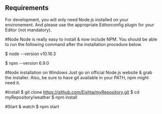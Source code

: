 ## Requirements
For development, you will only need Node.js installed on your environement. And please use the appropriate Editorconfig plugin for your Editor (not mandatory).

#Node
Node is really easy to install & now include NPM. You should be able to run the following command after the installation procedure below.

$ node --version
v10.16.3

$ npm --version
6.9.0


#Node installation on Windows
Just go on official Node.js website & grab the installer. Also, be sure to have git available in your PATH, npm might need it.

#Install
$ git clone https://github.com/Eishta/myRepository.git
$ cd myRepository/weather
$ npm install

#Start & watch
$ npm start